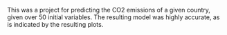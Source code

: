 This was a project for predicting the CO2 emissions of a given country, given over 50 initial variables. The resulting model was highly accurate, as is indicated by the resulting plots.
